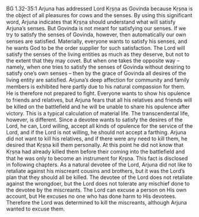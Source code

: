 BG 1.32-35:1	Arjuna has addressed Lord Kṛṣṇa as Govinda because Kṛṣṇa is the object of all pleasures for cows and the senses. By using this signiﬁcant word, Arjuna indicates that Kṛṣṇa should understand what will satisfy Arjuna’s senses. But Govinda is not meant for satisfying our senses. If we try to satisfy the senses of Govinda, however, then automatically our own senses are satisﬁed. Materially, everyone wants to satisfy his senses, and he wants God to be the order supplier for such satisfaction. The Lord will satisfy the senses of the living entities as much as they deserve, but not to the extent that they may covet. But when one takes the opposite way – namely, when one tries to satisfy the senses of Govinda without desiring to satisfy one’s own senses – then by the grace of Govinda all desires of the living entity are satisﬁed. Arjuna’s deep affection for community and family members is exhibited here partly due to his natural compassion for them. He is therefore not prepared to ﬁght. Everyone wants to show his opulence to friends and relatives, but Arjuna fears that all his relatives and friends will be killed on the battleﬁeld and he will be unable to share his opulence after victory. This is a typical calculation of material life. The transcendental life, however, is different. Since a devotee wants to satisfy the desires of the Lord, he can, Lord willing, accept all kinds of opulence for the service of the Lord, and if the Lord is not willing, he should not accept a farthing. Arjuna did not want to kill his relatives, and if there were any need to kill them, he desired that Kṛṣṇa kill them personally. At this point he did not know that Kṛṣṇa had already killed them before their coming into the battleﬁeld and that he was only to become an instrument for Kṛṣṇa. This fact is disclosed in following chapters. As a natural devotee of the Lord, Arjuna did not like to retaliate against his miscreant cousins and brothers, but it was the Lord’s plan that they should all be killed. The devotee of the Lord does not retaliate against the wrongdoer, but the Lord does not tolerate any mischief done to the devotee by the miscreants. The Lord can excuse a person on His own account, but He excuses no one who has done harm to His devotees. Therefore the Lord was determined to kill the miscreants, although Arjuna wanted to excuse them.